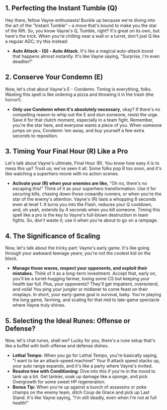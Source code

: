 ## 1. Perfecting the Instant Tumble (Q)
Hey there, fellow Vayne enthusiasts! Buckle up because we're diving into the art of the "Instant Tumble" – a move that's bound to make you the star of the Rift. 
So, you know Vayne's Q, Tumble, right? It's great on its own, but here's the trick. When you're chilling near a wall or a turret, don't just Q like a regular ADC; try this instead: 
- **Auto Attack - (Q) - Auto Attack.** 
It's like a magical auto-attack boost that happens almost instantly. It's like Vayne saying, "Surprise, I'm even deadlier!"

## 2. Conserve Your Condemn (E)
Now, let's chat about Vayne's E - Condemn. Timing is everything, folks. Wasting this spell is like ordering a pizza and throwing it in the trash (the horror!). 
- **Only use Condemn when it's absolutely necessary**, okay? If there's no compelling reason to whip out the E and stun someone, resist the urge. Save it for that clutch moment, especially in a team fight. Remember, you're the star here, and everyone wants a piece of you. When someone jumps on you, Condemn 'em away, and buy yourself a few extra seconds to reposition.

## 3. Timing Your Final Hour (R) Like a Pro
Let's talk about Vayne's ultimate, Final Hour (R). You know how easy it is to mess this up? Trust us; we've seen it all. Some folks pop R too soon, and it's like watching a superhero movie with no action scenes. 
- **Activate your (R) when your enemies are like,** "Oh no, there's no escaping this!" Think of it as your superhero transformation. Use it for securing kills, chasing down those cowardly runners, or when you're the star of the enemy's attention.
Vayne's (R) lasts a whopping 8 seconds even at level 1. It turns you into the Flash, reduces your Q cooldown, and, oh yeah, extends by 4 seconds when you kill someone. Timing this spell like a pro is the key to Vayne's full-blown destruction in team fights. So, don't waste it; use it when you're about to go on a rampage.

## 4. The Significance of Scaling
Now, let's talk about the tricky part: Vayne's early game. It's like going through your awkward teenage years; you're not the coolest kid on the block. 
- **Manage those waves, respect your opponents, and exploit their mistakes.** Think of it as a long-term investment. Accept that, early on, you'll be a turret-hugging farmer, losing some CS but keeping your health bar full. Plus, your opponents? They'll get impatient, overextend, and voilà! You ping your jungler or midlaner to come feast on their misplays.
In short, your early-game goal is survival, baby. You're playing the long game, farming, and scaling for that mid to late-game spectacle where Vayne truly shines.

## 5. Selecting the Ideal Runes: Offense or Defense?
Now, let's chat runes, shall we? Lucky for you, there's a rune setup that's like a buffet with both offense and defense dishes. 
- **Lethal Tempo:** When you go for Lethal Tempo, you're basically saying, "I want to be an attack-speed machine!" Your R attack speed stacks up, your auto range expands, and it's like a party where Vayne's invited.
- **Resolve tree with Conditioning:** Dive into this if you're in the mood to tank up a bit. Get tankier, soak up damage like a sponge, and pick Overgrowth for some sweet HP regeneration.
- **Bonus Tip:** When you're up against a bunch of assassins or poke champs on the enemy team, ditch Coup de Grace and pick up Last Stand. It's like Vayne saying, "I'm still deadly, even when I'm not at full health!"
